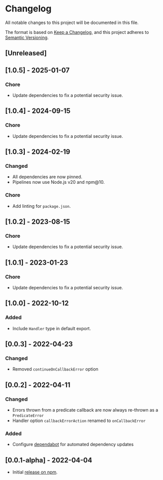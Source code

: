 # Changelog

All notable changes to this project will be documented in this file.

The format is based on [Keep a Changelog](https://keepachangelog.com/en),
and this project adheres to [Semantic Versioning](https://semver.org/spec/v2.0.0.html).

## [Unreleased]

## [1.0.5] - 2025-01-07

### Chore

- Update dependencies to fix a potential security issue.

## [1.0.4] - 2024-09-15

### Chore

- Update dependencies to fix a potential security issue.

## [1.0.3] - 2024-02-19

### Changed

- All dependencies are now pinned.
- Pipelines now use Node.js v20 and npm@10.

### Chore

- Add linting for `package.json`.

## [1.0.2] - 2023-08-15

### Chore

- Update dependencies to fix a potential security issue.

## [1.0.1] - 2023-01-23

### Chore

- Update dependencies to fix a potential security issue.

## [1.0.0] - 2022-10-12

### Added

- Include `Handler` type in default export.

## [0.0.3] - 2022-04-23

### Changed

- Removed `continueOnCallbackError` option

## [0.0.2] - 2022-04-11

### Changed

- Errors thrown from a predicate callback are now always re-thrown as a `PredicateError`
- Handler option `callbackErrorAction` renamed to `onCallbackError`

### Added

- Configure [dependabot](https://docs.github.com/en/code-security/dependabot) for automated dependency updates

## [0.0.1-alpha] - 2022-04-04

- Initial [release on npm](https://www.npmjs.com/package/shumway).
